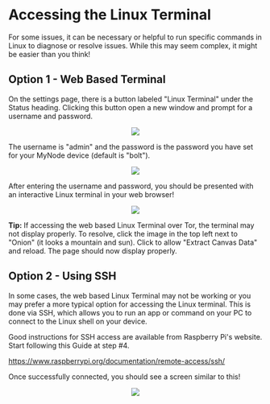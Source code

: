 # Accessing the Linux Terminal

For some issues, it can be necessary or helpful to run specific commands in Linux to diagnose or resolve issues. While this may seem complex, it might be easier than you think!

## Option 1 - Web Based Terminal

On the settings page, there is a button labeled "Linux Terminal" under the Status heading. Clicking this button open a new window and prompt for a username and password.

<center>
  <figure>
    <img src="/images/advanced/terminal1.png">
  </figure>
</center>
    
The username is "admin" and the password is the password you have set for your MyNode device (default is "bolt").

<center>
  <figure>
    <img src="/images/advanced/terminal2.png">
  </figure>
</center>

After entering the username and password, you should be presented with an interactive Linux terminal in your web browser!

<center>
  <figure>
    <img src="/images/advanced/terminal3.png">
  </figure>
</center>

**Tip:** If accessing the web based Linux Terminal over Tor,  the terminal may not display properly. To resolve, click the image in the top left next to "Onion" (it looks a mountain and sun). Click to allow "Extract Canvas Data" and reload. The page should now display properly.

## Option 2 - Using SSH

In some cases, the web based Linux Terminal may not be working or you may prefer a more typical option for accessing the Linux terminal. This is done via SSH, which allows you to run an app or command on your PC to connect to the Linux shell on your device.

Good instructions for SSH access are available from Raspberry Pi's website. Start following this Guide at step #4.

<a href="https://www.raspberrypi.org/documentation/remote-access/ssh/" target="_blank">https://www.raspberrypi.org/documentation/remote-access/ssh/</a>

Once successfully connected, you should see a screen similar to this!

<center>
  <figure>
    <img src="/images/advanced/terminal4.png">
  </figure>
</center>